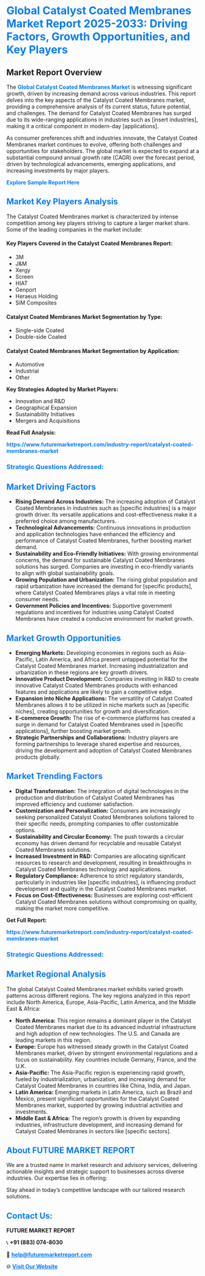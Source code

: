 <h1 style="color: #007BFF;">Global Catalyst Coated Membranes Market Report 2025-2033: Driving Factors, Growth Opportunities, and Key Players</h1>

<section id="overview">
<h2>Market Report Overview</h2>
<p>The <a href="https://www.futuremarketreport.com/industry-report/catalyst-coated-membranes-market" style="color: #007BFF; text-decoration: none;"><strong>Global Catalyst Coated Membranes Market</strong></a> is witnessing significant growth, driven by increasing demand across various industries. This report delves into the key aspects of the Catalyst Coated Membranes market, providing a comprehensive analysis of its current status, future potential, and challenges. The demand for Catalyst Coated Membranes has surged due to its wide-ranging applications in industries such as [insert industries], making it a critical component in modern-day [applications].</p>
<p>As consumer preferences shift and industries innovate, the Catalyst Coated Membranes market continues to evolve, offering both challenges and opportunities for stakeholders. The global market is expected to expand at a substantial compound annual growth rate (CAGR) over the forecast period, driven by technological advancements, emerging applications, and increasing investments by major players.</p>
</section>

<section id="overview">
<p><a href="https://www.futuremarketreport.com/request-sample/reportId=108231" style="color: #007BFF; text-decoration: none;"><strong>Explore Sample Report Here</strong></a></p>
</section>

<section id="key-players">
<h2 style="color: #007BFF;">Market Key Players Analysis</h2>
<p>The Catalyst Coated Membranes market is characterized by intense competition among key players striving to capture a larger market share. Some of the leading companies in the market include:</p>
<h4>Key Players Covered in the Catalyst Coated Membranes Report:</h4>
<ul><li>3M</li><li>J&amp;M</li><li>Xergy</li><li>Screen</li><li>HIAT</li><li>Genport</li><li>Heraeus Holding</li><li>SiM Composites</li></ul>
<h4>Catalyst Coated Membranes Market Segmentation by Type:</h4>
<ul><li>Single-side Coated</li><li>Double-side Coated</li></ul>

<h4>Catalyst Coated Membranes Market Segmentation by Application:</h4>
<ul><li>Automotive</li><li>Industrial</li><li>Other</li></ul>
<p><strong>Key Strategies Adopted by Market Players:</strong></p>
<ul>
<li>Innovation and R&D</li>
<li>Geographical Expansion</li>
<li>Sustainability Initiatives</li>
<li>Mergers and Acquisitions</li>
</ul>
</section>

<section>
<p><strong>Read Full Analysis: </strong></p><a href="https://www.futuremarketreport.com/industry-report/catalyst-coated-membranes-market" style="color: #007BFF; text-decoration: none;"><strong>https://www.futuremarketreport.com/industry-report/catalyst-coated-membranes-market</strong></a>
<h3 style="color: #007BFF;">Strategic Questions Addressed:</h3>
</section>

<section id="driving-factors">
<h2 style="color: #007BFF;">Market Driving Factors</h2>
<ul>
<li><strong>Rising Demand Across Industries:</strong> The increasing adoption of Catalyst Coated Membranes in industries such as [specific industries] is a major growth driver. Its versatile applications and cost-effectiveness make it a preferred choice among manufacturers.</li>
<li><strong>Technological Advancements:</strong> Continuous innovations in production and application technologies have enhanced the efficiency and performance of Catalyst Coated Membranes, further boosting market demand.</li>
<li><strong>Sustainability and Eco-Friendly Initiatives:</strong> With growing environmental concerns, the demand for sustainable Catalyst Coated Membranes solutions has surged. Companies are investing in eco-friendly variants to align with global sustainability goals.</li>
<li><strong>Growing Population and Urbanization:</strong> The rising global population and rapid urbanization have increased the demand for [specific products], where Catalyst Coated Membranes plays a vital role in meeting consumer needs.</li>
<li><strong>Government Policies and Incentives:</strong> Supportive government regulations and incentives for industries using Catalyst Coated Membranes have created a conducive environment for market growth.</li>
</ul>
</section>

<section id="growth-opportunities">
<h2 style="color: #007BFF;">Market Growth Opportunities</h2>
<ul>
<li><strong>Emerging Markets:</strong> Developing economies in regions such as Asia-Pacific, Latin America, and Africa present untapped potential for the Catalyst Coated Membranes market. Increasing industrialization and urbanization in these regions are key growth drivers.</li>
<li><strong>Innovative Product Development:</strong> Companies investing in R&D to create innovative Catalyst Coated Membranes products with enhanced features and applications are likely to gain a competitive edge.</li>
<li><strong>Expansion into Niche Applications:</strong> The versatility of Catalyst Coated Membranes allows it to be utilized in niche markets such as [specific niches], creating opportunities for growth and diversification.</li>
<li><strong>E-commerce Growth:</strong> The rise of e-commerce platforms has created a surge in demand for Catalyst Coated Membranes used in [specific applications], further boosting market growth.</li>
<li><strong>Strategic Partnerships and Collaborations:</strong> Industry players are forming partnerships to leverage shared expertise and resources, driving the development and adoption of Catalyst Coated Membranes products globally.</li>
</ul>
</section>

<section id="trending-factors">
<h2 style="color: #007BFF;">Market Trending Factors</h2>
<ul>
<li><strong>Digital Transformation:</strong> The integration of digital technologies in the production and distribution of Catalyst Coated Membranes has improved efficiency and customer satisfaction.</li>
<li><strong>Customization and Personalization:</strong> Consumers are increasingly seeking personalized Catalyst Coated Membranes solutions tailored to their specific needs, prompting companies to offer customizable options.</li>
<li><strong>Sustainability and Circular Economy:</strong> The push towards a circular economy has driven demand for recyclable and reusable Catalyst Coated Membranes solutions.</li>
<li><strong>Increased Investment in R&D:</strong> Companies are allocating significant resources to research and development, resulting in breakthroughs in Catalyst Coated Membranes technology and applications.</li>
<li><strong>Regulatory Compliance:</strong> Adherence to strict regulatory standards, particularly in industries like [specific industries], is influencing product development and quality in the Catalyst Coated Membranes market.</li>
<li><strong>Focus on Cost-Effectiveness:</strong> Businesses are exploring cost-efficient Catalyst Coated Membranes solutions without compromising on quality, making the market more competitive.</li>
</ul>
</section>

<section>
<p><strong>Get Full Report: </strong></p><a href="https://www.futuremarketreport.com/industry-report/catalyst-coated-membranes-market" style="color: #007BFF; text-decoration: none;"><strong>https://www.futuremarketreport.com/industry-report/catalyst-coated-membranes-market</strong></a>
<h3 style="color: #007BFF;">Strategic Questions Addressed:</h3>
</section>


<section id="regional-analysis">
<h2 style="color: #007BFF;">Market Regional Analysis</h2>
<p>The global Catalyst Coated Membranes market exhibits varied growth patterns across different regions. The key regions analyzed in this report include North America, Europe, Asia-Pacific, Latin America, and the Middle East & Africa:</p>
<ul>
<li><strong>North America:</strong> This region remains a dominant player in the Catalyst Coated Membranes market due to its advanced industrial infrastructure and high adoption of new technologies. The U.S. and Canada are leading markets in this region.</li>
<li><strong>Europe:</strong> Europe has witnessed steady growth in the Catalyst Coated Membranes market, driven by stringent environmental regulations and a focus on sustainability. Key countries include Germany, France, and the U.K.</li>
<li><strong>Asia-Pacific:</strong> The Asia-Pacific region is experiencing rapid growth, fueled by industrialization, urbanization, and increasing demand for Catalyst Coated Membranes in countries like China, India, and Japan.</li>
<li><strong>Latin America:</strong> Emerging markets in Latin America, such as Brazil and Mexico, present significant opportunities for the Catalyst Coated Membranes market, supported by growing industrial activities and investments.</li>
<li><strong>Middle East & Africa:</strong> The region’s growth is driven by expanding industries, infrastructure development, and increasing demand for Catalyst Coated Membranes in sectors like [specific sectors].</li>
</ul>
</section>

<footer>
<h2 style="color: #007BFF;">About FUTURE MARKET REPORT</h2>
<p>We are a trusted name in market research and advisory services, delivering actionable insights and strategic support to businesses across diverse industries. Our expertise lies in offering:</p>

<p>Stay ahead in today’s competitive landscape with our tailored research solutions.</p>

<h2 style="color: #007BFF;">Contact Us:</h2>
<p><strong>FUTURE MARKET REPORT</strong></p>
<p>📞 <strong>+91 (883) 074-8030</strong></p>
<p>📧 <strong><a href="mailto:help@futuremarketreport.com" style="color: #007BFF;">help@futuremarketreport.com</a></strong></p>
<p>🌐 <strong><a href="https://www.futuremarketreport.com/" style="color: #007BFF;">Visit Our Website</a></strong></p>
</footer>